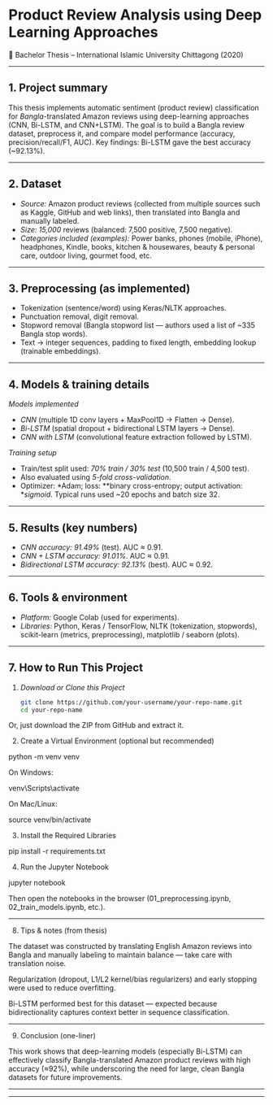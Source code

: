 # Product Review Analysis using Deep Learning Approaches  
📌 Bachelor Thesis – International Islamic University Chittagong (2020) 

---

## 1. Project summary
This thesis implements automatic sentiment (product review) classification for *Bangla*-translated Amazon reviews using deep-learning approaches (CNN, Bi-LSTM, and CNN+LSTM). The goal is to build a Bangla review dataset, preprocess it, and compare model performance (accuracy, precision/recall/F1, AUC). Key findings: Bi-LSTM gave the best accuracy (~92.13%).

---

## 2. Dataset
- *Source:* Amazon product reviews (collected from multiple sources such as Kaggle, GitHub and web links), then translated into Bangla and manually labeled.  
- *Size:* *15,000* reviews (balanced: 7,500 positive, 7,500 negative).  
- *Categories included (examples):* Power banks, phones (mobile, iPhone), headphones, Kindle, books, kitchen & housewares, beauty & personal care, outdoor living, gourmet food, etc.

---

## 3. Preprocessing (as implemented)
- Tokenization (sentence/word) using Keras/NLTK approaches.  
- Punctuation removal, digit removal.  
- Stopword removal (Bangla stopword list — authors used a list of ~335 Bangla stop words).  
- Text → integer sequences, padding to fixed length, embedding lookup (trainable embeddings).  

---

## 4. Models & training details
*Models implemented*
- *CNN* (multiple 1D conv layers + MaxPool1D → Flatten → Dense).  
- *Bi-LSTM* (spatial dropout + bidirectional LSTM layers → Dense).  
- *CNN with LSTM* (convolutional feature extraction followed by LSTM).  

*Training setup*
- Train/test split used: *70% train / 30% test* (10,500 train / 4,500 test).  
- Also evaluated using *5-fold cross-validation*.  
- Optimizer: *Adam; loss: **binary cross-entropy; output activation: **sigmoid*. Typical runs used ~20 epochs and batch size 32.  

---

## 5. Results (key numbers)
- *CNN accuracy:* *91.49%* (test). AUC ≈ 0.91.  
- *CNN + LSTM accuracy:* *91.01%*. AUC ≈ 0.91.  
- *Bidirectional LSTM accuracy:* *92.13%* (best). AUC ≈ 0.92.  

---

## 6. Tools & environment
- *Platform:* Google Colab (used for experiments).  
- *Libraries:* Python, Keras / TensorFlow, NLTK (tokenization, stopwords), scikit-learn (metrics, preprocessing), matplotlib / seaborn (plots).  

---

## 7. How to Run This Project

1. *Download or Clone this Project*  
   ```bash
   git clone https://github.com/your-username/your-repo-name.git
   cd your-repo-name

Or, just download the ZIP from GitHub and extract it.

2. Create a Virtual Environment (optional but recommended)

python -m venv venv

On Windows:

venv\Scripts\activate

On Mac/Linux:

source venv/bin/activate



3. Install the Required Libraries

pip install -r requirements.txt


4. Run the Jupyter Notebook

jupyter notebook

Then open the notebooks in the browser (01_preprocessing.ipynb, 02_train_models.ipynb, etc.).




---

8. Tips & notes (from thesis)

The dataset was constructed by translating English Amazon reviews into Bangla and manually labeling to maintain balance — take care with translation noise.

Regularization (dropout, L1/L2 kernel/bias regularizers) and early stopping were used to reduce overfitting.

Bi-LSTM performed best for this dataset — expected because bidirectionality captures context better in sequence classification.



---

9. Conclusion (one-liner)

This work shows that deep-learning models (especially Bi-LSTM) can effectively classify Bangla-translated Amazon product reviews with high accuracy (≈92%), while underscoring the need for large, clean Bangla datasets for future improvements.


---

---
